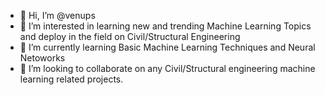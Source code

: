 - 👋 Hi, I’m @venups
- 👀 I’m interested in learning new and trending Machine Learning Topics and deploy in the field on Civil/Structural Engineering
- 🌱 I’m currently learning Basic Machine Learning Techniques and Neural Netoworks 
- 💞️ I’m looking to collaborate on any Civil/Structural engineering machine learning related projects.  

<!---
📫 How to reach me venups/venups is a ✨ special ✨ repository because its `README.md` (this file) appears on your GitHub profile.
You can click the Preview link to take a look at your changes.
--->
